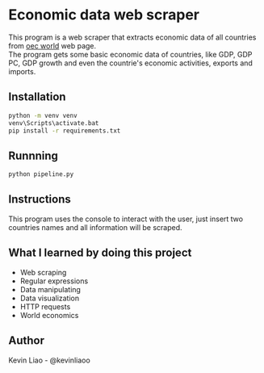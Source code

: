 # Economic data web scraper 
This program is a web scraper that extracts economic data of all countries from <a href="https://oec.world/">oec world</a> web page. <br>
The program gets some basic economic data of countries, like GDP, GDP PC, GDP growth and even the countrie's economic activities, exports and imports. 

## Installation


```bash
python -m venv venv 
venv\Scripts\activate.bat
pip install -r requirements.txt
```

## Runnning

```bash
python pipeline.py
```

## Instructions
This program uses the console to interact with the user, just insert two countries names and all information will be scraped. 

## What I learned by doing this project 
 * Web scraping
 * Regular expressions
 * Data manipulating
 * Data visualization 
 * HTTP requests 
 * World economics 

## Author 

Kevin Liao - @kevinliaoo
